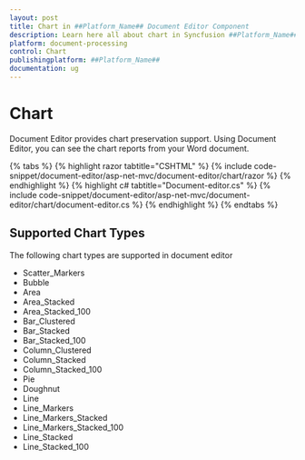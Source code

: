 ```yaml
---
layout: post
title: Chart in ##Platform_Name## Document Editor Component
description: Learn here all about chart in Syncfusion ##Platform_Name## Document Editor component of Syncfusion Essential JS 2 and more.
platform: document-processing
control: Chart
publishingplatform: ##Platform_Name##
documentation: ug
---
```



# Chart

Document Editor provides chart preservation support. Using Document Editor, you can see the chart reports from your Word document.


{% tabs %}
{% highlight razor tabtitle="CSHTML" %}
{% include code-snippet/document-editor/asp-net-mvc/document-editor/chart/razor %}
{% endhighlight %}
{% highlight c# tabtitle="Document-editor.cs" %}
{% include code-snippet/document-editor/asp-net-mvc/document-editor/chart/document-editor.cs %}
{% endhighlight %}
{% endtabs %}




## Supported Chart Types

The following chart types are supported in document editor
* Scatter_Markers
* Bubble
* Area
* Area_Stacked
* Area_Stacked_100
* Bar_Clustered
* Bar_Stacked
* Bar_Stacked_100
* Column_Clustered
* Column_Stacked
* Column_Stacked_100
* Pie
* Doughnut
* Line
* Line_Markers
* Line_Markers_Stacked
* Line_Markers_Stacked_100
* Line_Stacked
* Line_Stacked_100